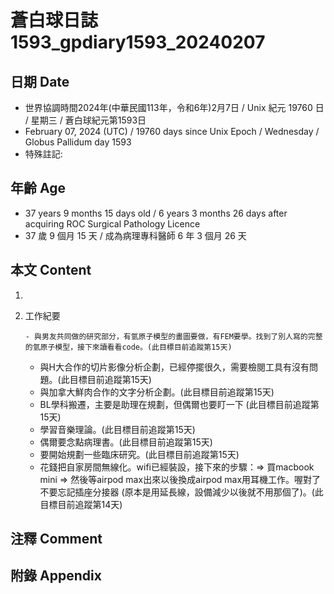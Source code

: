 [_metadata_:encoding]: - "utf-8"
[_metadata_:language]: - "zh-Hant-TW"
[_metadata_:fileformat]: - "markdown"
[_metadata_:MIME_type]: - "text/plain"
[_metadata_:markdown_version]: - "commonmark version 0.30"
[_metadata_:markdown_spec]: - "https://spec.commonmark.org/0.30/"

# 蒼白球日誌1593_gpdiary1593_20240207 #

## 日期 Date ##

* 世界協調時間2024年(中華民國113年，令和6年)2月7日 / Unix 紀元 19760 日 / 星期三 / 蒼白球紀元第1593日
* February 07, 2024 (UTC) / 19760 days since Unix Epoch / Wednesday / Globus Pallidum day 1593
* 特殊註記:

## 年齡 Age ##

* 37 years 9 months 15 days old / 6 years 3 months 26 days after acquiring ROC Surgical Pathology Licence
* 37 歲 9 個月 15 天 / 成為病理專科醫師 6 年 3 個月 26 天

## 本文 Content ##

1. 

    
2. 工作紀要

       - 與男友共同做的研究部分，有氫原子模型的畫圖要做，有FEM要學。找到了別人寫的完整的氫原子模型，接下來讀看看code。(此目標目前追蹤第15天)
   - 與H大合作的切片影像分析企劃，已經停擺很久，需要檢閱工具有沒有問題。(此目標目前追蹤第15天)
   - 與加拿大鮮肉合作的文字分析企劃。(此目標目前追蹤第15天)
   - BL學科搬遷，主要是助理在規劃，但偶爾也要盯一下 (此目標目前追蹤第15天)
   - 學習音樂理論。(此目標目前追蹤第15天)
   - 偶爾要念點病理書。(此目標目前追蹤第15天)
   - 要開始規劃一些臨床研究。(此目標目前追蹤第15天)
   - 花錢把自家房間無線化。wifi已經裝設，接下來的步驟：=> 買macbook mini => 然後等airpod max出來以後換成airpod max用耳機工作。喔對了不要忘記插座分接器 (原本是用延長線，設備減少以後就不用那個了)。(此目標目前追蹤第14天)


## 注釋 Comment ##


## 附錄 Appendix ##

